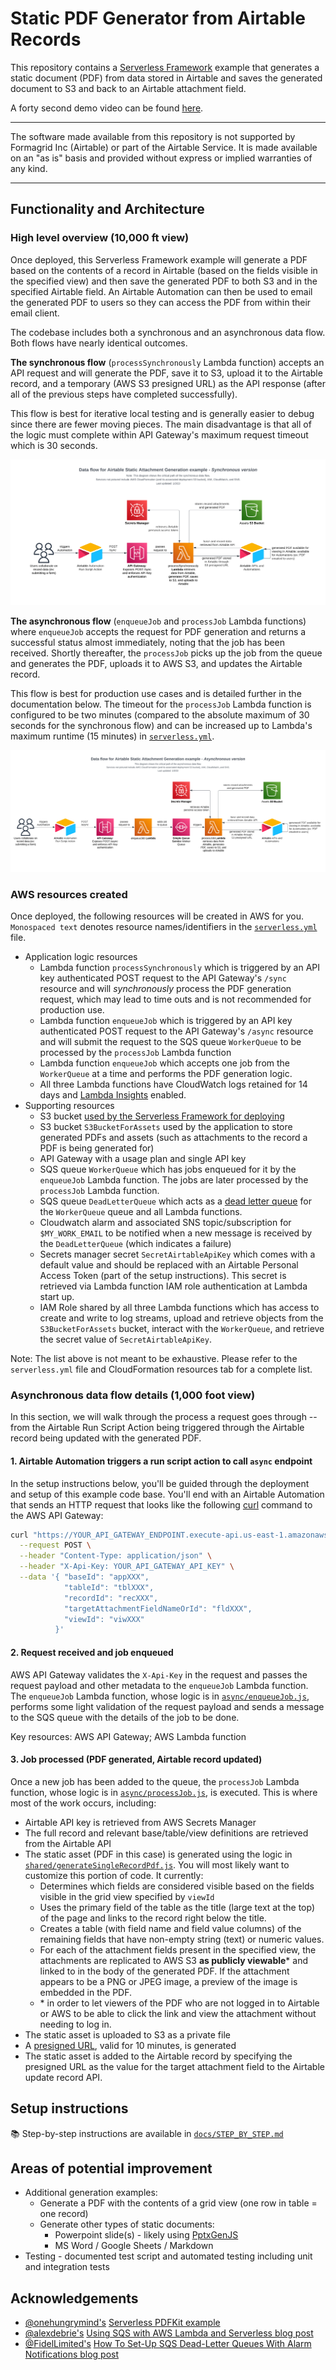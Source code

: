 # Static PDF Generator from Airtable Records

This repository contains a [Serverless Framework](https://www.serverless.com/framework/docs) example that generates a static document (PDF) from data stored in Airtable and saves the generated document to S3 and back to an Airtable attachment field. 

A forty second demo video can be found [here](docs/user_demo_silent.mp4).

---

The software made available from this repository is not supported by Formagrid Inc (Airtable) or part of the Airtable Service. It is made available on an "as is" basis and provided without express or implied warranties of any kind.

---


## Functionality and Architecture

### High level overview (10,000 ft view)

Once deployed, this Serverless Framework example will generate a PDF based on the contents of a record in Airtable (based on the fields visible in the specified view) and then save the generated PDF to both S3 and in the specified Airtable field. An Airtable Automation can then be used to email the generated PDF to users so they can access the PDF from within their email client.

The codebase includes both a synchronous and an asynchronous data flow. Both flows have nearly identical outcomes.

**The synchronous flow** (`processSynchronously` Lambda function) accepts an API request and will generate the PDF, save it to S3, upload it to the Airtable record, and a temporary (AWS S3 presigned URL) as the API response (after all of the previous steps have completed successfully).

This flow is best for iterative local testing and is generally easier to debug since there are fewer moving pieces. The main disadvantage is that all of the logic must complete within API Gateway's maximum request timeout which is 30 seconds.

[![Data flow diagram of synchronous flow from user interaction through PDF saved to Airtable](./docs/sync-data-flow.png)](./docs/sync-data-flow.png)

**The asynchronous flow** (`enqueueJob` and `processJob` Lambda functions) where `enqueueJob` accepts the request for PDF generation and returns a successful status almost immediately, noting that the job has been received. Shortly thereafter, the `processJob` picks up the job from the queue and generates the PDF, uploads it to AWS S3, and updates the Airtable record.

This flow is best for production use cases and is detailed further in the documentation below. The timeout for the `processJob` Lambda function is configured to be two minutes (compared to the absolute maximum of 30 seconds for the synchronous flow) and can be increased up to Lambda's maximum runtime (15 minutes) in [`serverless.yml`](./serverless.yml).

[![Data flow diagram of asynchronous flow from user interaction through PDF saved to Airtable](./docs/async-data-flow.png)](./docs/async-data-flow.png)


### AWS resources created

Once deployed, the following resources will be created in AWS for you. `Monospaced text` denotes resource names/identifiers in the [`serverless.yml`](./serverless.yml) file.

* Application logic resources
  * Lambda function `processSynchronously` which is triggered by an API key authenticated POST request to the API Gateway's `/sync` resource and will _synchronously_ process the PDF generation request, which may lead to time outs and is not recommended for production use.
  * Lambda function `enqueueJob` which is triggered by an API key authenticated POST request to the API Gateway's `/async` resource and will submit the request to the SQS queue `WorkerQueue` to be processed by the `processJob` Lambda function
  * Lambda function `enqueueJob` which accepts one job from the `WorkerQueue` at a time and performs the PDF generation logic.
  * All three Lambda functions have CloudWatch logs retained for 14 days and [Lambda Insights](https://docs.aws.amazon.com/AmazonCloudWatch/latest/monitoring/Lambda-Insights.html) enabled.  
* Supporting resources
  * S3 bucket [used by the Serverless Framework for deploying](https://www.serverless.com/framework/docs/providers/aws/guide/deploying)
  * S3 bucket `S3BucketForAssets` used by the application to store generated PDFs and assets (such as attachments to the record a PDF is being generated for)
  * API Gateway with a usage plan and single API key
  * SQS queue `WorkerQueue` which has jobs enqueued for it by the `enqueueJob` Lambda function. The jobs are later processed by the `processJob` Lambda function.
  * SQS queue `DeadLetterQueue` which acts as a [dead letter queue](https://aws.amazon.com/sqs/faqs/#Dead-letter_queues) for the `WorkerQueue` queue and all Lambda functions.
  * Cloudwatch alarm and associated SNS topic/subscription for `$MY_WORK_EMAIL` to be notified when a new message is received by the `DeadLetterQueue` (which indicates a failure)
  * Secrets manager secret `SecretAirtableApiKey` which comes with a default value and should be replaced with an Airtable Personal Access Token (part of the setup instructions). This secret is retrieved via Lambda function IAM role authentication at Lambda start up.
  * IAM Role shared by all three Lambda functions which has access to create and write to log streams, upload and retrieve objects from the `S3BucketForAssets` bucket, interact with the `WorkerQueue`, and retrieve the secret value of `SecretAirtableApiKey`. 

Note: The list above is not meant to be exhaustive. Please refer to the `serverless.yml` file and CloudFormation resources tab for a complete list.

### Asynchronous data flow details (1,000 foot view)

In this section, we will walk through the process a request goes through -- from the Airtable Run Script Action being triggered through the Airtable record being updated with the generated PDF.

#### 1. Airtable Automation triggers a run script action to call `async` endpoint
In the setup instructions below, you'll be guided through the deployment and setup of this example code base. You'll end with an Airtable Automation that sends an HTTP request that looks like the following [curl](https://developer.ibm.com/articles/what-is-curl-command/) command to the AWS API Gateway:

```sh
curl "https://YOUR_API_GATEWAY_ENDPOINT.execute-api.us-east-1.amazonaws.com/dev/async" \
  --request POST \
  --header "Content-Type: application/json" \
  --header "X-Api-Key: YOUR_API_GATEWAY_API_KEY" \
  --data '{ "baseId": "appXXX",
            "tableId": "tblXXX",
            "recordId": "recXXX",
            "targetAttachmentFieldNameOrId": "fldXXX",
            "viewId": "viwXXX"
          }'
```

#### 2. Request received and job enqueued

AWS API Gateway validates the `X-Api-Key` in the request and passes the request payload and other metadata to the `enqueueJob` Lambda function. The `enqueueJob` Lambda function, whose logic is in [`async/enqueueJob.js`](./async/enqueueJob.js), performs some light validation of the request payload and sends a message to the SQS queue with the details of the job to be done.

Key resources: AWS API Gateway; AWS Lambda function

#### 3. Job processed (PDF generated, Airtable record updated)

Once a new job has been added to the queue, the `processJob` Lambda function, whose logic is in [`async/processJob.js`](./async/processJob.js), is executed. This is where most of the work occurs, including:
- Airtable API key is retrieved from AWS Secrets Manager
- The full record and relevant base/table/view definitions are retrieved from the Airtable API
- The static asset (PDF in this case) is generated using the logic in [`shared/generateSingleRecordPdf.js`](./shared/generateSingleRecordPdf.js). You will most likely want to customize this portion of code. It currently:
  - Determines which fields are considered visible based on the fields visible in the grid view specified by `viewId`
  - Uses the primary field of the table as the  title (large text at the top) of the page and links to the record right below the title.
  - Creates a table (with field name and field value columns) of the remaining fields that have non-empty string (text) or numeric values.
  - For each of the attachment fields present in the specified view, the attachments are replicated to AWS S3 **as publicly viewable*** and linked to in the body of the generated PDF. If the attachment appears to be a PNG or JPEG image, a preview of the image is embedded in the PDF.
  - \* in order to let viewers of the PDF who are not logged in to Airtable or AWS to be able to click the link and view the attachment without needing to log in.
- The static asset is uploaded to S3 as a private file
- A [presigned URL](https://docs.aws.amazon.com/AmazonS3/latest/userguide/ShareObjectPreSignedURL.html), valid for 10 minutes, is generated
- The static asset is added to the Airtable record by specifying  the presigned URL as the value for the target attachment field to the Airtable update record API.


## Setup instructions

📚 Step-by-step instructions are available in [`docs/STEP_BY_STEP.md`](./docs/STEP_BY_STEP.md)

## Areas of potential improvement

- Additional generation examples:
  - Generate a PDF with the contents of a grid view (one row in table = one record)
  - Generate other types of static documents:
    - Powerpoint slide(s) - likely using [PptxGenJS](https://github.com/gitbrent/PptxGenJS)
    - MS Word / Google Sheets / Markdown
- Testing -  documented test script and automated testing including unit and integration tests

## Acknowledgements 
- [@onehungrymind's](https://github.com/onehungrymind) [Serverless PDFKit example](https://github.com/onehungrymind/egghead-function-to-endpoint/tree/master/egghead-pdf-generator)
- [@alexdebrie's](https://github.com/alexdebrie) [Using SQS with AWS Lambda and Serverless blog post](https://www.serverless.com/blog/aws-lambda-sqs-serverless-integration/)
- [@FidelLimited's](https://github.com/FidelLimited) [How To Set-Up SQS Dead-Letter Queues With Alarm Notifications blog post](https://fidelapi.com/blog/how-to-set-up-sqs-dead-letter-queues-with-alarm-notifications/)